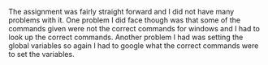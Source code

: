 The assignment was fairly straight forward and I did not have many problems with it. One problem I did face though was that some of the commands given were not the correct commands for windows and I had to look up the correct commands. Another problem I had was setting the global variables so again I had to google what the correct commands were to set the variables.

